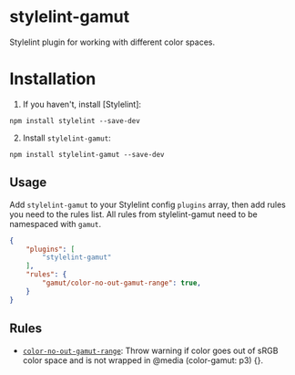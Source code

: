 # stylelint-gamut
Stylelint plugin for working with different color spaces.

# Installation

1. If you haven't, install [Stylelint]:

```
npm install stylelint --save-dev
```

2.  Install `stylelint-gamut`:

```
npm install stylelint-gamut --save-dev
```

## Usage

Add `stylelint-gamut` to your Stylelint config `plugins` array, then add rules you need to the rules list. All rules from stylelint-gamut need to be namespaced with `gamut`.

```json
{
	"plugins": [
		"stylelint-gamut"
	],
	"rules": {
		"gamut/color-no-out-gamut-range": true,
	}
}
```

## Rules

* [`color-no-out-gamut-range`](./src/README.md): Throw warning if color goes out of sRGB color space and is not wrapped in @media (color-gamut: p3) {}.